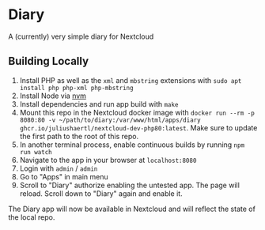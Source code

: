 # Diary

A (currently) very simple diary for Nextcloud

## Building Locally

1. Install PHP as well as the `xml` and `mbstring` extensions with `sudo apt install php php-xml php-mbstring`
2. Install Node via [nvm](https://github.com/nvm-sh/nvm)
3. Install dependencies and run app build with `make`
4. Mount this repo in the Nextcloud docker image with `docker run --rm -p 8080:80 -v ~/path/to/diary:/var/www/html/apps/diary ghcr.io/juliushaertl/nextcloud-dev-php80:latest`. Make sure to update the first path to the root of this repo.
5. In another terminal process, enable continuous builds by running `npm run watch`
6. Navigate to the app in your browser at `localhost:8080`
7. Login with `admin` / `admin`
8. Go to "Apps" in main menu
9. Scroll to "Diary" authorize enabling the untested app. The page will reload. Scroll down to "Diary" again and enable it.

The Diary app will now be available in Nextcloud and will reflect the state of the local repo.
